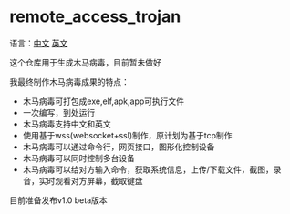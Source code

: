 # remote_access_trojan

语言：[中文](README.md) [英文](README_en.md)

这个仓库用于生成木马病毒，目前暂未做好

我最终制作木马病毒成果的特点：
- 木马病毒可打包成exe,elf,apk,app可执行文件
- 一次编写，到处运行
- 木马病毒支持中文和英文
- 使用基于wss(websocket+ssl)制作，原计划为基于tcp制作
- 木马病毒可以通过命令行，网页接口，图形化控制设备
- 木马病毒可以同时控制多台设备
- 木马病毒可以给对方输入命令，获取系统信息，上传/下载文件，截图，录音，实时观看对方屏幕，截取键盘

目前准备发布v1.0 beta版本
